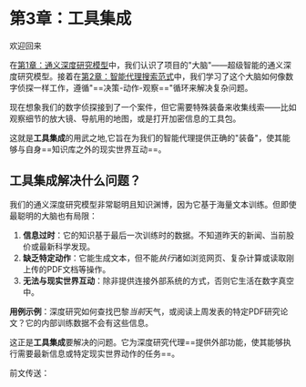 # 第3章：工具集成

欢迎回来

在[第1章：通义深度研究模型](01_tongyi_deepresearch_model_.md)中，我们认识了项目的"大脑"——超级智能的通义深度研究模型。接着在[第2章：智能代理搜索范式](02_agentic_search_paradigm_.md)中，我们学习了这个大脑如何像数字侦探一样工作，遵循"==决策-动作-观察=="循环来解决复杂问题。

现在想象我们的数字侦探接到了一个案件，但它需要特殊装备来收集线索——比如观察细节的放大镜、导航用的地图，或是打开加密信息的工具包。

这就是**工具集成**的用武之地,它旨在为我们的智能代理提供正确的"装备"，使其能够与自身==知识库之外的现实世界互动==。

## 工具集成解决什么问题？

我们的通义深度研究模型非常聪明且知识渊博，因为它基于海量文本训练。但即使最聪明的大脑也有局限：

1. **信息过时**：它的知识基于最后一次训练时的数据。不知道昨天的新闻、当前股价或最新科学发现。
2. **缺乏特定动作**：它能生成文本，但不能*执行*诸如浏览网页、复杂计算或读取刚上传的PDF文档等操作。
3. **无法与现实世界互动**：除非提供连接外部系统的方式，否则它生活在数字真空中。

**用例示例**：深度研究如何查找巴黎*当前*天气，或阅读上周发表的特定PDF研究论文？它的内部训练数据不会有这些信息。

这正是**工具集成**要解决的问题。它为深度研究代理==提供外部功能，使其能够执行需要最新信息或特定现实世界动作的任务==。

前文传送：[]()

## 什么是工具？（代理的瑞士军刀）

将**工具**视为深度研究代理的专用扩展或插件。它们就像是代理的**瑞士军刀**，每项功能都针对特定用途设计：

* **网络搜索**：在互联网上查找最新信息（如"巴黎当前天气"）
* **计算器**：精确执行数学运算（如"345,678的15%是多少？"）
* **文件解析器**：读取并提取本地文档中的信息（如PDF研究论文）
* **API集成**：连接特定在线服务（目前我们先简化处理）

这些工具使代理不仅能回忆记忆中的信息，还能主动*交互*现实世界。

## 工具为何如此重要？

工具至关重要，因为它们：

1. **提供新鲜信息**：让代理直接从源头获取实时最新数据（如搜索引擎获取当前事件）
2. **实现复杂动作**：使代理能执行纯语言模型无法完成的操作（如复杂数学运算、读取特定文件）
3. **提高准确性和可靠性**：通过专用工具，代理能从可靠来源获取事实答案，而非仅依赖可能过时的内部知识
4. **扩展能力**：将代理从单纯的"讲述者"转变为"执行者"，使其成为更强大、多用途的研究助手

## 代理如何使用工具？（决策过程）

最神奇的部分在于，我们的[通义深度研究模型](01_tongyi_deepresearch_model_.md)（大脑）不仅*拥有*这些工具，还能智能决定*何时*使用*哪个*工具。这种决策是我们在[智能代理搜索范式](02_agentic_search_paradigm_.md)章节讨论的"决策->动作->观察"循环的一部分。

面对问题时，代理的内部思考过程可能是这样的：

1. **思考**："要回答这个问题，我需要训练数据中没有的信息，或者需要执行特定动作"
2. **决策**："哪个工具最适合这个任务？"
3. **动作**："我将调用`web_search`工具执行特定查询"
4. **观察**："这是`web_search`工具返回的结果"
5. **下一步思考**："基于这些结果，我接下来该做什么？"

## 在深度研究中设置工具（解决用例）

深度研究项目使得启用和配置这些工具非常简单。通常通过编辑`run_react_infer.sh`等配置脚本来实现，该脚本告诉深度研究系统有哪些可用工具以及如何访问它们。

我们来看看如何启用网络搜索工具并准备文件解析器，使用`run_react_infer.sh`脚本中的片段（如`README.md`和[第1章](01_tongyi_deepresearch_model_.md)所述）。

```bash
# --- 网络搜索工具配置 ---
# 要启用网络搜索，通常需要从搜索提供商处获取API密钥
# 这个密钥允许深度研究代理与搜索引擎"对话"
# 如果WEB_SEARCH_API_KEY为空，则不会使用网络搜索工具
export WEB_SEARCH_API_KEY="YOUR_GOOGLE_SEARCH_API_KEY_HERE"
export WEB_SEARCH_ENGINE_ID="YOUR_GOOGLE_SEARCH_ENGINE_ID_HERE"

# --- 文件解析器工具配置 ---
# 文件解析器允许代理读取本地文档
# 通常不需要API密钥，但需要启用
export FILE_PARSER_ENABLED="True"

# 其他工具可能有类似设置
# ...（其他脚本配置）...

# 运行推理脚本时，它将使用模型和启用的工具：
bash run_react_infer.sh
```

**说明**：
* `WEB_SEARCH_API_KEY`和`WEB_SEARCH_ENGINE_ID`：这些行对网络搜索工具至关重要。`YOUR_GOOGLE_SEARCH_API_KEY_HERE`是一个占位符，应替换为从Google自定义搜索API等服务获得的真实密钥。这个密钥就像密码，授予深度研究执行搜索的权限。没有它，代理无法使用网络搜索工具。
* `FILE_PARSER_ENABLED="True"`：这简单地"打开"文件解析器工具。如果是`"False"`，代理将无法读取本地文件。

通过设置这些环境变量，你实际上是在给深度研究代理递上网络搜索"放大镜"，并告诉它"文件阅读笔记本"已备好。

## 内部机制：工具使用流程

当你提出需要工具的问题时，以下是简化的执行顺序：

```mermaid
sequenceDiagram
    actor 用户
    participant 深度研究应用
    participant 通义模型(代理)
    participant 网络搜索工具
    participant 文件解析工具

    用户->>深度研究应用: "巴黎天气如何？并阅读这份document.pdf"
    深度研究应用->>通义模型: 发送复杂研究问题
    通义模型->>通义模型: **思考:** 需要当前天气。网络搜索最合适
    通义模型->>网络搜索工具: **动作:** web_search("weather Paris")
    网络搜索工具-->>通义模型: **观察:** "当前局部多云，15°C"
    通义模型->>通义模型: **思考:** 现在需要阅读文档
    通义模型->>文件解析工具: **动作:** file_parser(path="document.pdf")
    文件解析工具-->>通义模型: **观察:** "文档内容：'摘要：关于气候模型的新发现...'"
    通义模型->>通义模型: **思考:** 已获取两部分信息。整合
    通义模型-->>深度研究应用: 提供详细答案
    深度研究应用-->>用户: 呈现综合研究报告
```

**流程说明**：

1. `用户`提出需要外部信息和动作的问题
2. `深度研究应用`将其发送给`通义模型`
3. `通义模型`*思考*（作为[智能代理搜索范式](02_agentic_search_paradigm_.md)的一部分）。它意识到需要当前天气，于是决定使用`网络搜索工具`
4. `通义模型`然后以特定格式生成一个`动作`（如`web_search(query="weather Paris")`）
5. `深度研究应用`（协调工具的部分）看到这个`动作`，实际调用`网络搜索工具`查询"weather Paris"
6. `网络搜索工具`执行搜索并返回`观察`结果（搜索结果/当前天气）给`通义模型`
7. `通义模型`处理这个`观察`。再次思考后决定下一个`动作`是使用`文件解析工具`读取"document.pdf"
8. 这个循环持续进行，直到`通义模型`收集到所有必要信息并决定可以提供全面答案

关键在于`通义模型`充当导演角色，在研究过程的每一步选择使用瑞士军刀中的哪个"工具"。

## 常见深度研究工具

以下是深度研究（及类似代理系统）可以集成的常见工具类型：

| 工具类型       | 功能描述                    | 用例示例                       | 需要配置      |
| :------------- | :-------------------------- | :----------------------------- | :------------ |
| **网络搜索**   | 访问互联网查找最新信息      | "昨天新闻的头条是什么？"       | API密钥       |
| **计算器**     | 执行精确数学计算            | "计算587的平方根，然后乘以23"  | 无需          |
| **文件解析器** | 读取并提取本地文档内容      | "总结'report.pdf'中的关键发现" | 启用/路径     |
| **数据库查询** | 与结构化数据库（如SQL）交互 | "查找上月订购产品X的所有客户"  | 连接详情      |
| **API调用器**  | 连接特定外部服务/API        | "获取AAPL的最新股价"           | API密钥，端点 |

如你所见，每种工具都提供独特功能，极大地扩展了深度研究代理的能力范围。

## 总结

在本章中，我们解锁了深度研究中**工具集成**的力量。我们了解到工具是外部功能——就像瑞士军刀——赋予[通义深度研究模型](01_tongyi_deepresearch_model_.md)获取实时信息、执行特定动作并与自身知识库之外的现实世界互动的能力。这使得我们的深度研究代理在回答复杂、最新的问题时异常灵活，因为它能智能地决定在[智能代理搜索范式](02_agentic_search_paradigm_.md)的"决策-动作-观察"循环中使用哪个工具。

你也看到了这些工具通常如何通过`run_react_infer.sh`等脚本中的简单设置来启用和配置，通常需要外部服务的API密钥。

接下来，我们将深入探讨深度研究代理实际运行其思考和行动过程的不同方式，探索各种**[推理执行模式](04_inference_execution_modes_.md)**。

